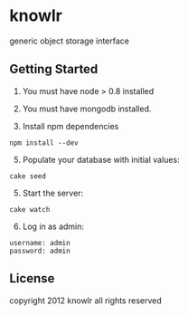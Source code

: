 knowlr
=======

generic object storage interface

Getting Started
---------------

1. You must have node > 0.8 installed

2. You must have mongodb installed.

3. Install npm dependencies

  ```
  npm install --dev
  ```

5. Populate your database with initial values:

  ```
  cake seed
  ````

5. Start the server:

  ```
  cake watch
  ````

6. Log in as admin:

  ```
  username: admin
  password: admin
  ```


License
-------

copyright 2012 knowlr all rights reserved
